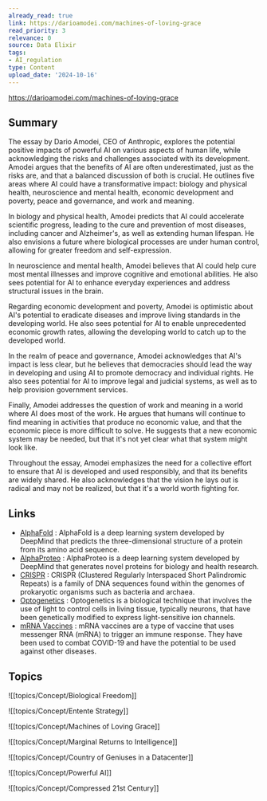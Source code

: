 ```yaml
---
already_read: true
link: https://darioamodei.com/machines-of-loving-grace
read_priority: 3
relevance: 0
source: Data Elixir
tags:
- AI_regulation
type: Content
upload_date: '2024-10-16'
---
```


https://darioamodei.com/machines-of-loving-grace
## Summary

The essay by Dario Amodei, CEO of Anthropic, explores the potential positive impacts of powerful AI on various aspects of human life, while acknowledging the risks and challenges associated with its development. Amodei argues that the benefits of AI are often underestimated, just as the risks are, and that a balanced discussion of both is crucial. He outlines five areas where AI could have a transformative impact: biology and physical health, neuroscience and mental health, economic development and poverty, peace and governance, and work and meaning.

In biology and physical health, Amodei predicts that AI could accelerate scientific progress, leading to the cure and prevention of most diseases, including cancer and Alzheimer's, as well as extending human lifespan. He also envisions a future where biological processes are under human control, allowing for greater freedom and self-expression.

In neuroscience and mental health, Amodei believes that AI could help cure most mental illnesses and improve cognitive and emotional abilities. He also sees potential for AI to enhance everyday experiences and address structural issues in the brain.

Regarding economic development and poverty, Amodei is optimistic about AI's potential to eradicate diseases and improve living standards in the developing world. He also sees potential for AI to enable unprecedented economic growth rates, allowing the developing world to catch up to the developed world.

In the realm of peace and governance, Amodei acknowledges that AI's impact is less clear, but he believes that democracies should lead the way in developing and using AI to promote democracy and individual rights. He also sees potential for AI to improve legal and judicial systems, as well as to help provision government services.

Finally, Amodei addresses the question of work and meaning in a world where AI does most of the work. He argues that humans will continue to find meaning in activities that produce no economic value, and that the economic piece is more difficult to solve. He suggests that a new economic system may be needed, but that it's not yet clear what that system might look like.

Throughout the essay, Amodei emphasizes the need for a collective effort to ensure that AI is developed and used responsibly, and that its benefits are widely shared. He also acknowledges that the vision he lays out is radical and may not be realized, but that it's a world worth fighting for.
## Links

- [AlphaFold](https://alphafold.ebi.ac.uk/) : AlphaFold is a deep learning system developed by DeepMind that predicts the three-dimensional structure of a protein from its amino acid sequence.
- [AlphaProteo](https://deepmind.google/discover/blog/alphaproteo-generates-novel-proteins-for-biology-and-health-research/) : AlphaProteo is a deep learning system developed by DeepMind that generates novel proteins for biology and health research.
- [CRISPR](https://en.wikipedia.org/wiki/CRISPR) : CRISPR (Clustered Regularly Interspaced Short Palindromic Repeats) is a family of DNA sequences found within the genomes of prokaryotic organisms such as bacteria and archaea.
- [Optogenetics](https://en.wikipedia.org/wiki/Optogenetics#:~:text=Optogenetics%20is%20a%20biological%20technique,specifically%20in%20the%20target%20cells.) : Optogenetics is a biological technique that involves the use of light to control cells in living tissue, typically neurons, that have been genetically modified to express light-sensitive ion channels.
- [mRNA Vaccines](https://www.vox.com/future-perfect/2023/10/5/23903292/katalin-kariko-drew-weissman-nobel-prize-medicine-mrna-vaccines-covid-coronavirus) : mRNA vaccines are a type of vaccine that uses messenger RNA (mRNA) to trigger an immune response. They have been used to combat COVID-19 and have the potential to be used against other diseases.

## Topics

![[topics/Concept/Biological Freedom]]

![[topics/Concept/Entente Strategy]]

![[topics/Concept/Machines of Loving Grace]]

![[topics/Concept/Marginal Returns to Intelligence]]

![[topics/Concept/Country of Geniuses in a Datacenter]]

![[topics/Concept/Powerful AI]]

![[topics/Concept/Compressed 21st Century]]
